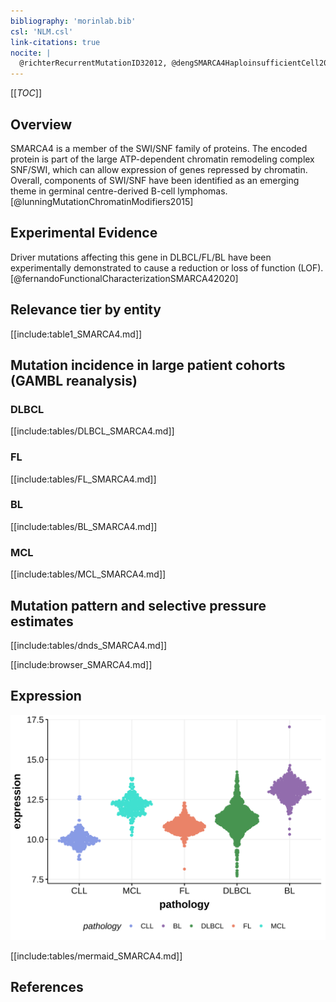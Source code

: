 ```yaml
---
bibliography: 'morinlab.bib'
csl: 'NLM.csl'
link-citations: true
nocite: |
  @richterRecurrentMutationID32012, @dengSMARCA4HaploinsufficientCell2024, @lohrDiscoveryPrioritizationSomatic2012, @krysiakRecurrentSomaticMutations2017, @nadeuGenomicEpigenomicInsights2020, @lunningMutationChromatinModifiers2015, 
---
```

[[_TOC_]]

## Overview

SMARCA4 is a member of the SWI/SNF family of proteins. The encoded protein is part of the large ATP-dependent chromatin remodeling complex SNF/SWI, which can allow expression of genes repressed by chromatin. 
Overall, components of SWI/SNF have been identified as an emerging theme in germinal centre-derived B-cell lymphomas. [@lunningMutationChromatinModifiers2015]



## Experimental Evidence

Driver mutations affecting this gene in DLBCL/FL/BL have been experimentally demonstrated to cause a reduction or loss of function (LOF).[@fernandoFunctionalCharacterizationSMARCA42020]

## Relevance tier by entity

[[include:table1_SMARCA4.md]]

## Mutation incidence in large patient cohorts (GAMBL reanalysis)

### DLBCL
[[include:tables/DLBCL_SMARCA4.md]]

### FL
[[include:tables/FL_SMARCA4.md]]

### BL
[[include:tables/BL_SMARCA4.md]]

### MCL
[[include:tables/MCL_SMARCA4.md]]

## Mutation pattern and selective pressure estimates

[[include:tables/dnds_SMARCA4.md]]

[[include:browser_SMARCA4.md]]

## Expression
![](images/gene_expression/SMARCA4_by_pathology.svg)
<!-- ORIGIN: zhangGeneticHeterogeneityDiffuse2013 -->
<!-- MCL: nadeuGenomicEpigenomicInsights2020b -->
<!-- DLBCL: zhangGeneticHeterogeneityDiffuse2013 -->
<!-- FL: krysiakRecurrentSomaticMutations2017b -->
<!-- BL: richterRecurrentMutationID32012a -->

[[include:tables/mermaid_SMARCA4.md]]

## References
